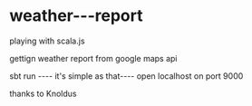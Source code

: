 # weather---report
playing with scala.js


gettign weather report from google maps api




sbt run  ---- it's simple as that----
open localhost on port 9000


thanks to Knoldus
